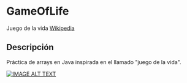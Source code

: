 # GameOfLife

Juego de la vida [Wikipedia](https://es.wikipedia.org/wiki/Juego_de_la_vida)

## Descripción

Práctica de arrays en Java inspirada en el llamado "juego de la vida".<br/>

[![IMAGE ALT TEXT](https://img.youtube.com/vi/-EJuD3B5YgI/0.jpg)](https://youtu.be/-EJuD3B5YgI "04. GameOfLife")

